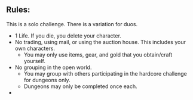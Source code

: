 ## **Rules:**

This is a solo challenge. There is a variation for duos.

- 1 Life. If you die, you delete your character.
- No trading, using mail, or using the auction house. This includes your own characters.
  - You may only use items, gear, and gold that you obtain/craft yourself.
- No grouping in the open world.
  - You may group with others participating in the hardcore challenge for dungeons only.
  - Dungeons may only be completed once each.
-
